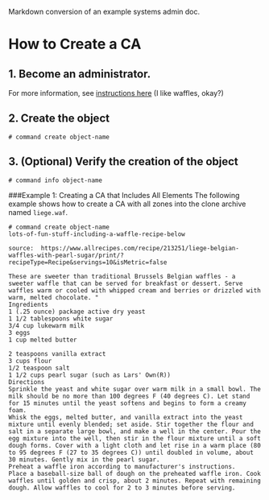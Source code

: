 Markdown conversion of an example systems admin doc.

# How to Create a CA

## 1. Become an administrator.
For more information, see [instructions here](http://www.croquade.us/waffle-maker.html) (I like waffles, okay?)
## 2. Create the object
    # command create object-name
## 3. (Optional) Verify the creation of the object
    # command info object-name

###Example 1:  Creating a CA that Includes All Elements
The following example shows how to create a CA with all zones into the clone archive named `liege.waf`.
```
# command create object-name
lots-of-fun-stuff-including-a-waffle-recipe-below

source:  https://www.allrecipes.com/recipe/213251/liege-belgian-waffles-with-pearl-sugar/print/?recipeType=Recipe&servings=10&isMetric=false

These are sweeter than traditional Brussels Belgian waffles - a sweeter waffle that can be served for breakfast or dessert. Serve waffles warm or cooled with whipped cream and berries or drizzled with warm, melted chocolate. "
Ingredients
1 (.25 ounce) package active dry yeast
1 1/2 tablespoons white sugar
3/4 cup lukewarm milk
3 eggs
1 cup melted butter
 
2 teaspoons vanilla extract
3 cups flour
1/2 teaspoon salt
1 1/2 cups pearl sugar (such as Lars' Own(R))
Directions
Sprinkle the yeast and white sugar over warm milk in a small bowl. The milk should be no more than 100 degrees F (40 degrees C). Let stand for 15 minutes until the yeast softens and begins to form a creamy foam.
Whisk the eggs, melted butter, and vanilla extract into the yeast mixture until evenly blended; set aside. Stir together the flour and salt in a separate large bowl, and make a well in the center. Pour the egg mixture into the well, then stir in the flour mixture until a soft dough forms. Cover with a light cloth and let rise in a warm place (80 to 95 degrees F (27 to 35 degrees C)) until doubled in volume, about 30 minutes. Gently mix in the pearl sugar.
Preheat a waffle iron according to manufacturer's instructions.
Place a baseball-size ball of dough on the preheated waffle iron. Cook waffles until golden and crisp, about 2 minutes. Repeat with remaining dough. Allow waffles to cool for 2 to 3 minutes before serving.

```

